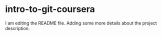 # intro-to-git-coursera
I am editing the README file. Adding some more details about the project description.
